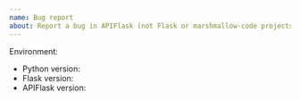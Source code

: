 ```yaml
---
name: Bug report
about: Report a bug in APIFlask (not Flask or marshmallow-code projects)
---
```


<!--
This issue tracker is a tool to address bugs in APIFlask itself. Please use
GitHub Discussion or Stack Overflow for questions about your own code.

Replace this comment with a clear outline of what the bug is.
-->

<!--
Describe how to replicate the bug.

Include a minimal reproducible example that demonstrates the bug.
Include the full traceback if there was an exception.
-->

<!--
Describe the expected behavior that should have happened but didn't.
-->

Environment:

- Python version:
- Flask version:
- APIFlask version:

